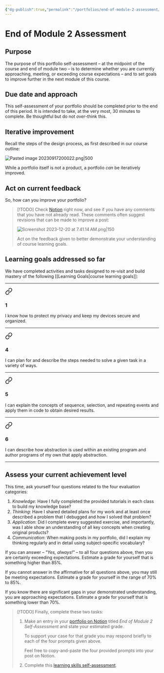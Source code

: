 ```yaml
---
{"dg-publish":true,"permalink":"/portfolios/end-of-module-2-assessment/","dgHomeLink":true,"dgShowToc":true}
---
```


# End of Module 2 Assessment

## Purpose

The purpose of this portfolio self-assessment – at the midpoint of the course and end of module two – is to determine whether you are currently approaching, meeting, or exceeding course expectations – and to set goals to improve further in the next module of this course.

## Due date and approach

This self-assessment of your portfolio should be completed prior to the end of this period. It is intended to take, at the very most, 30 minutes to complete. Be thoughtful but do not *over*-think this.

## Iterative improvement

Recall the steps of the design process, as first described in our course outline:

![Pasted image 20230917200022.png|500](/img/user/Media/Pasted%20image%2020230917200022.png)

While a portfolio itself is not a product, a portfolio *can* be iteratively improved.

## Act on current feedback

So, how can you improve your portfolio?

> [!TODO]
> Check [Notion](https://notion.so) right now, and see if you have any comments that you have not already read. These comments often suggest revisions that can be made to improve a post:
> 
> ![Screenshot 2023-12-20 at 7.41.14 AM.png|150](/img/user/Media/Screenshot%202023-12-20%20at%207.41.14%E2%80%AFAM.png)
> 
> Act on the feedback given to better demonstrate your understanding of course learning goals.

## Learning goals addressed so far

We have completed activities and tasks designed to re-visit and build mastery of the following [[Learning Goals\|course learning goals]]:

---


<div class="transclusion internal-embed is-loaded"><a class="markdown-embed-link" href="/learning-goals/#1" aria-label="Open link"><svg xmlns="http://www.w3.org/2000/svg" width="24" height="24" viewBox="0 0 24 24" fill="none" stroke="currentColor" stroke-width="2" stroke-linecap="round" stroke-linejoin="round" class="svg-icon lucide-link"><path d="M10 13a5 5 0 0 0 7.54.54l3-3a5 5 0 0 0-7.07-7.07l-1.72 1.71"></path><path d="M14 11a5 5 0 0 0-7.54-.54l-3 3a5 5 0 0 0 7.07 7.07l1.71-1.71"></path></svg></a><div class="markdown-embed">



### 1 

I know how to protect my privacy and keep my devices secure and organized.


</div></div>


---


<div class="transclusion internal-embed is-loaded"><a class="markdown-embed-link" href="/learning-goals/#4" aria-label="Open link"><svg xmlns="http://www.w3.org/2000/svg" width="24" height="24" viewBox="0 0 24 24" fill="none" stroke="currentColor" stroke-width="2" stroke-linecap="round" stroke-linejoin="round" class="svg-icon lucide-link"><path d="M10 13a5 5 0 0 0 7.54.54l3-3a5 5 0 0 0-7.07-7.07l-1.72 1.71"></path><path d="M14 11a5 5 0 0 0-7.54-.54l-3 3a5 5 0 0 0 7.07 7.07l1.71-1.71"></path></svg></a><div class="markdown-embed">



### 4

I can plan for and describe the steps needed to solve a given task in a variety of ways.


</div></div>


---


<div class="transclusion internal-embed is-loaded"><a class="markdown-embed-link" href="/learning-goals/#5" aria-label="Open link"><svg xmlns="http://www.w3.org/2000/svg" width="24" height="24" viewBox="0 0 24 24" fill="none" stroke="currentColor" stroke-width="2" stroke-linecap="round" stroke-linejoin="round" class="svg-icon lucide-link"><path d="M10 13a5 5 0 0 0 7.54.54l3-3a5 5 0 0 0-7.07-7.07l-1.72 1.71"></path><path d="M14 11a5 5 0 0 0-7.54-.54l-3 3a5 5 0 0 0 7.07 7.07l1.71-1.71"></path></svg></a><div class="markdown-embed">



### 5

I can explain the concepts of sequence, selection, and repeating events and apply them in code to obtain desired results.


</div></div>


---


<div class="transclusion internal-embed is-loaded"><a class="markdown-embed-link" href="/learning-goals/#6" aria-label="Open link"><svg xmlns="http://www.w3.org/2000/svg" width="24" height="24" viewBox="0 0 24 24" fill="none" stroke="currentColor" stroke-width="2" stroke-linecap="round" stroke-linejoin="round" class="svg-icon lucide-link"><path d="M10 13a5 5 0 0 0 7.54.54l3-3a5 5 0 0 0-7.07-7.07l-1.72 1.71"></path><path d="M14 11a5 5 0 0 0-7.54-.54l-3 3a5 5 0 0 0 7.07 7.07l1.71-1.71"></path></svg></a><div class="markdown-embed">



### 6

I can describe how abstraction is used within an existing program and author programs of my own that apply abstraction.


</div></div>


---

## Assess your current achievement level

This time, ask yourself four questions related to the four evaluation categories:

1. *Knowledge:* Have I fully completed the provided tutorials in each class to build my knowledge base?
2. *Thinking*: Have I shared detailed plans for my work and at least once described a problem that I debugged and how I solved that problem?
3. *Application*: Did I complete every suggested exercise, and importantly, was I able show an understanding of all key concepts when creating original products?
4. *Communication*: When making posts in my portfolio, did I explain my thinking regularly and in detail using subject-specific vocabulary?

If you can answer – *"Yes, always!"* – to all four questions above, then you are certainly exceeding expectations. Estimate a grade for yourself that is something higher than 85%.

If you cannot answer in the affirmative for all questions above, you may still be meeting expectations. Estimate a grade for yourself in the range of 70% to 85%.

If you know there are significant gaps in your demonstrated understanding, you are approaching expectations. Estimate a grade for yourself that is something lower than 70%.

> [!TODO]
> Finally, complete these two tasks:
> 
> 1. Make an entry in your [portfolio on Notion](https://notion.so) titled *End of Module 2 Self-Assessment* and state your estimated grade.
>    
>    To support your case for that grade you may respond briefly to each of the four prompts given above.
>    
>    Feel free to copy-and-paste the four provided prompts into your post on Notion.
>    
> 2. Complete this [learning skills self-assessment](https://docs.google.com/forms/d/e/1FAIpQLSeq0lEtaP35BXWLZmMQUahwEnLUzmynKloX8Cm-zReeNMmu0A/viewform).